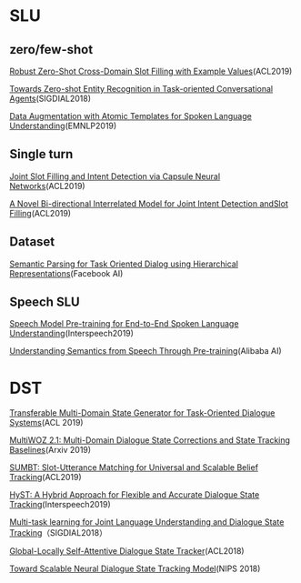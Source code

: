 # SLU
## zero/few-shot
[Robust Zero-Shot Cross-Domain Slot Filling with Example Values](https://www.aclweb.org/anthology/P19-1547)(ACL2019)

[Towards Zero-shot Entity Recognition in Task-oriented Conversational Agents](https://www.aclweb.org/anthology/papers/W/W18/W18-5036/)(SIGDIAL2018)

[Data Augmentation with Atomic Templates for Spoken Language Understanding](https://arxiv.org/pdf/1908.10770.pdf)(EMNLP2019)


## Single turn
[Joint Slot Filling and Intent Detection via Capsule Neural Networks](https://www.aclweb.org/anthology/P19-1519)(ACL2019)

[A Novel Bi-directional Interrelated Model for Joint Intent Detection andSlot Filling](https://www.aclweb.org/anthology/P19-1544)(ACL2019)

## Dataset
[Semantic Parsing for Task Oriented Dialog using Hierarchical Representations](https://research.fb.com/publications/semantic-parsing-for-task-oriented-dialog-using-hierarchical-representations/)(Facebook AI)

## Speech SLU
[Speech Model Pre-training for End-to-End Spoken Language Understanding](https://arxiv.org/pdf/1904.03670.pdf)(Interspeech2019)

[Understanding Semantics from Speech Through Pre-training](https://arxiv.org/pdf/1909.10924.pdf)(Alibaba AI)

# DST
[Transferable Multi-Domain State Generator for Task-Oriented Dialogue Systems](https://arxiv.org/pdf/1905.08743.pdf)(ACL 2019)

[MultiWOZ 2.1: Multi-Domain Dialogue State Corrections and State Tracking Baselines](https://arxiv.org/pdf/1907.01669.pdf)(Arxiv 2019)

[SUMBT: Slot-Utterance Matching for Universal and Scalable Belief Tracking](https://www.aclweb.org/anthology/P19-1546)(ACL2019)

[HyST: A Hybrid Approach for Flexible and Accurate Dialogue State Tracking](https://arxiv.org/pdf/1907.00883.pdf)(Interspeech2019)


[Multi-task learning for Joint Language Understanding and Dialogue State Tracking](https://www.aclweb.org/anthology/W18-5045)（SIGDIAL2018）

[Global-Locally Self-Attentive Dialogue State Tracker](https://arxiv.org/pdf/1805.09655.pdf)(ACL2018)

[Toward Scalable Neural Dialogue State Tracking Model](https://arxiv.org/pdf/1812.00899.pdf)(NIPS 2018)
